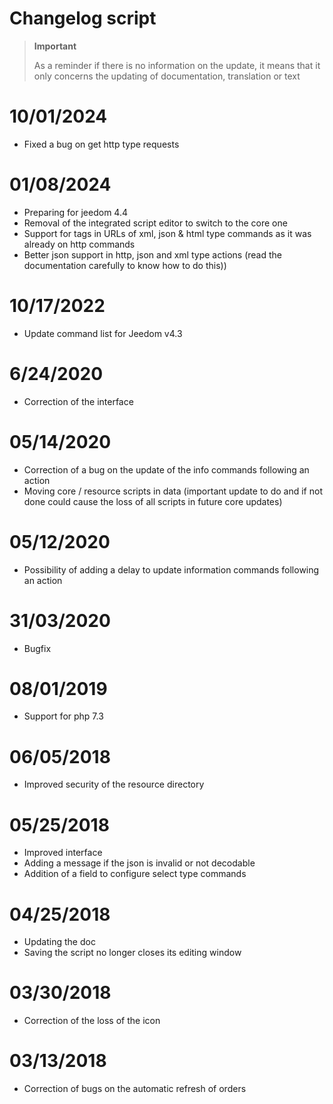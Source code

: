 # Changelog script

>**Important**
>
>As a reminder if there is no information on the update, it means that it only concerns the updating of documentation, translation or text

# 10/01/2024

- Fixed a bug on get http type requests

# 01/08/2024

- Preparing for jeedom 4.4
- Removal of the integrated script editor to switch to the core one
- Support for tags in URLs of xml, json & html type commands as it was already on http commands
- Better json support in http, json and xml type actions (read the documentation carefully to know how to do this))

# 10/17/2022

- Update command list for Jeedom v4.3

# 6/24/2020

- Correction of the interface

# 05/14/2020

- Correction of a bug on the update of the info commands following an action
- Moving core / resource scripts in data (important update to do and if not done could cause the loss of all scripts in future core updates)

# 05/12/2020

- Possibility of adding a delay to update information commands following an action

# 31/03/2020

- Bugfix

# 08/01/2019

- Support for php 7.3

# 06/05/2018

- Improved security of the resource directory

# 05/25/2018

- Improved interface
- Adding a message if the json is invalid or not decodable
- Addition of a field to configure select type commands

# 04/25/2018

- Updating the doc
- Saving the script no longer closes its editing window

# 03/30/2018

- Correction of the loss of the icon

# 03/13/2018

- Correction of bugs on the automatic refresh of orders

